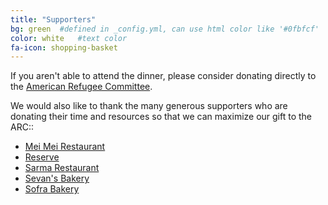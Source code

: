```yaml
---
title: "Supporters"
bg: green  #defined in _config.yml, can use html color like '#0fbfcf'
color: white   #text color
fa-icon: shopping-basket
---
```


If you aren't able to attend the dinner, please consider donating directly to
the [American Refugee Committee](https://secure2.convio.net/refc/site/Donation2?2561.donation=form1&idb=1387963094&df_id=2561&amp;df_id=2561&amp;DONATION_LEVEL_ID_SELECTED=1&amp;2561.donation=root).

We would also like to thank the many generous supporters who are donating their
time and resources so that we can maximize our gift to the ARC::

* [Mei Mei Restaurant](http://www.meimeiboston.com/)
* [Reserve](https://reserve.com/)
* [Sarma Restaurant](http://www.sarmarestaurant.com/)
* [Sevan's Bakery](http://www.sevanboston.com)
* [Sofra Bakery](http://www.sofrabakery.com/)
